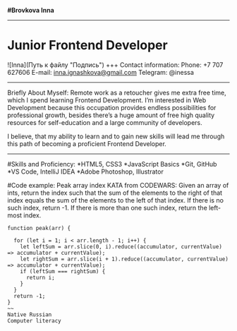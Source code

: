 **#Brovkova Inna**
***
Junior Frontend Developer
===
![Inna](Путь к файлу "Подпись")
+++
Contact information:
Phone: +7 707 627606
E-mail:  inna.ignashkova@gmail.com
Telegram: @inessa
***
Briefly About Myself:
Remote work as a retoucher gives me extra free time, which I spend learning Frontend Development.
I’m interested in Web Development because this occupation provides endless possibilities for professional growth,
besides there’s a huge amount of free high quality resources for self-education and a large community of developers.

I believe, that my ability to learn and to gain new skills will lead me through this path of becoming a proficient Frontend Developer.
***
#Skills and Proficiency:
*HTML5, CSS3
*JavaScript Basics
*Git, GitHub
*VS Code, IntelliJ IDEA
*Adobe Photoshop, Illustrator

#Code example:
Peak array index KATA from CODEWARS: Given an array of ints, return the index such that the sum of the elements to the right of that index equals the sum of the elements to the left of that index. If there is no such index, return -1. If there is more than one such index, return the left-most index.
```
function peak(arr) {

  for (let i = 1; i < arr.length - 1; i++) {
    let leftSum = arr.slice(0, i).reduce((accumulator, currentValue) => accumulator + currentValue);
    let rightSum = arr.slice(i + 1).reduce((accumulator, currentValue) => accumulator + currentValue);
    if (leftSum === rightSum) {
      return i;
    }
  }
  return -1;
}
~~
Native Russian
Computer literacy 
